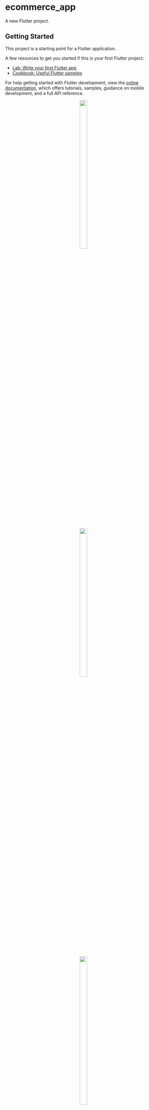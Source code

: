 # ecommerce_app

A new Flutter project.

## Getting Started

This project is a starting point for a Flutter application.

A few resources to get you started if this is your first Flutter project:

- [Lab: Write your first Flutter app](https://docs.flutter.dev/get-started/codelab)
- [Cookbook: Useful Flutter samples](https://docs.flutter.dev/cookbook)

For help getting started with Flutter development, view the
[online documentation](https://docs.flutter.dev/), which offers tutorials,
samples, guidance on mobile development, and a full API reference.

<p align="center">
<img src="https://github.com/Yash-978/ecommerce_app/assets/147479013/0e2d50be-3c70-4489-8e9f-353aaa9717ad" width=22% height=35%>
</p>

<p align="center">
<img src="https://github.com/Yash-978/ecommerce_app/assets/147479013/16f6f9e5-6a96-41d1-bf68-700e0d2a4600" width=22% height=35%>
</p>

<p align="center">
<img src="https://github.com/Yash-978/ecommerce_app/assets/147479013/85976192-0698-40bd-a61c-79b27a92b008" width=22% height=35%>
</p>

<p align="center">
<img src="https://github.com/Yash-978/ecommerce_app/assets/147479013/76dc7b76-0b8e-4998-b797-8ab884f03a9a" width=22% height=35%>
</p>

<p align="center">
<img src="https://github.com/Yash-978/ecommerce_app/assets/147479013/2ee152f4-c53b-4c77-acd0-d8f5d4e7e3bf" width=22% height=35%>
</p>

<p align="center">
<img src="https://github.com/Yash-978/ecommerce_app/assets/147479013/262c21e7-f553-46c4-b11d-7288961ad653" width=22% height=35%>
</p>


